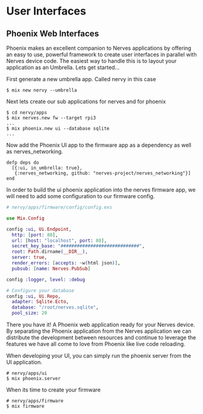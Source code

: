 # User Interfaces

## Phoenix Web Interfaces

Phoenix makes an excellent companion to Nerves applications by offering an easy to use, powerful framework to create user interfaces in parallel with Nerves device code. The easiest way to handle this is to layout your application as an Umbrella. Lets get started...

First generate a new umbrella app. Called nervy in this case
```
$ mix new nervy --umbrella
```

Next lets create our sub applications for nerves and for phoenix

```
$ cd nervy/apps
$ mix nerves.new fw --target rpi3
...
$ mix phoenix.new ui --database sqlite
...
```

Now add the Phoenix UI app to the firmware app as a dependency as well as nerves_networking.

```
defp deps do
  [{:ui, in_umbrella: true},
   {:nerves_networking, github: "nerves-project/nerves_networking"}]
end
```

In order to build the ui phoenix application into the nerves firmware app, we will need to add some configuration to our firmware config.

```elixir
# nervy/apps/firmware/config/config.exs

use Mix.Config

config :ui, Ui.Endpoint,
  http: [port: 80],
  url: [host: "localhost", port: 80],
  secret_key_base: "#############################",
  root: Path.dirname(__DIR__),
  server: true,
  render_errors: [accepts: ~w(html json)],
  pubsub: [name: Nerves.PubSub]

config :logger, level: :debug

# Configure your database
config :ui, Ui.Repo,
  adapter: Sqlite.Ecto,
  database: "/root/nerves.sqlite",
  pool_size: 20
```

There you have it! A Phoenix web application ready for your Nerves device. By separating the Phoenix application from the Nerves application we can distribute the development between resources and continue to leverage the features we have all come to love from Phoenix like live code reloading.

When developing your UI, you can simply run the phoenix server from the UI application.

```
# nervy/apps/ui
$ mix phoenix.server
```

When its time to create your firmware
```
# nervy/apps/firmware
$ mix firmware
```
